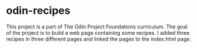 # odin-recipes

This project is a part of The Odin Project Foundations curriculum. The goal of the project is to build a web page containing some recipes. I added three recipes in three different pages and linked the pages to the index.html page.
